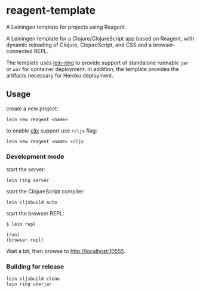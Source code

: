 reagent-template
================

A Leiningen template for projects using Reagent.

A Leiningen template for a Clojure/ClojureScript app based on Reagent,
with dynamic reloading of Clojure, ClojureScript, and CSS and a browser-connected REPL.

The template uses [lein-ring](https://github.com/weavejester/lein-ring) to provide
support of standalone runnable `jar` or `war` for container deployment.
In addition, the template provides the artifacts necessary for Heroku deployment.

## Usage

create a new project:

```
lein new reagent <name>
```

to enable [cljx](https://github.com/lynaghk/cljx) support use `+cljx` flag:

```
lein new reagent <name> +cljx
```

### Development mode

start the server:

```
lein ring server
```

start the ClojureScript compiler:

```
lein cljsbuild auto
```

start the browser REPL:

```
$ lein repl

(run)
(browser-repl)
```

Wait a bit, then browse to [http://localhost:10555](http://localhost:10555).


### Building for release

```
lein cljsbuild clean
lein ring uberjar
```
